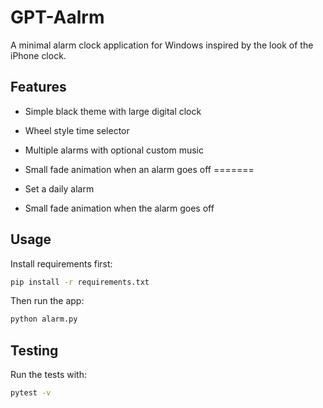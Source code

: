 # GPT-Aalrm

A minimal alarm clock application for Windows inspired by the look of the iPhone clock.

## Features
- Simple black theme with large digital clock

- Wheel style time selector
- Multiple alarms with optional custom music
- Small fade animation when an alarm goes off
=======
- Set a daily alarm
- Small fade animation when the alarm goes off


## Usage
Install requirements first:
```bash
pip install -r requirements.txt
```
Then run the app:
```bash
python alarm.py
```

## Testing
Run the tests with:
```bash
pytest -v
```
